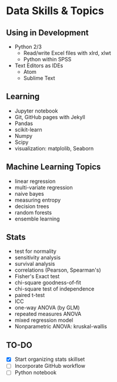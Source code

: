# Data Skills & Topics #

## Using in Development ##
- Python 2/3
  - Read/write Excel files with xlrd, xlwt
  - Python within SPSS
- Text Editors as IDEs
  - Atom
  - Sublime Text

## Learning ##
- Jupyter notebook
- Git, GitHub pages with Jekyll
- Pandas
- scikit-learn
- Numpy
- Scipy
- visualization: matplolib, Seaborn

## Machine Learning Topics ##
- linear regression
- multi-variate regression
- naive bayes
- measuring entropy
- decision trees
- random forests
- ensemble learning

## Stats ##
- test for normality
- sensitivity analysis
- survival analysis
- correlations (Pearson, Spearman's)
- Fisher's Exact test
- chi-square goodness-of-fit
- chi-square test of independence
- paired t-test
- ICC
- one-way ANOVA (by GLM)
- repeated measures ANOVA
- mixed regression model
- Nonparametric ANOVA: kruskal-wallis

## TO-DO ##
- [x] Start organizing stats skillset
- [ ] Incorporate GitHub workflow
- [ ] Python notebook

